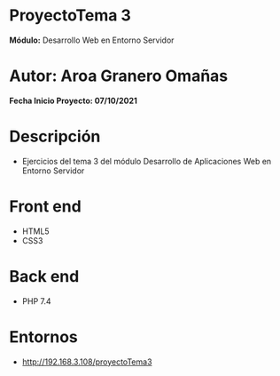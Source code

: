 # ProyectoTema 3

**Módulo:** Desarrollo Web en Entorno Servidor

# Autor: Aroa Granero Omañas

**Fecha Inicio Proyecto: 07/10/2021**

# Descripción

- Ejercicios del tema 3 del módulo Desarrollo de Aplicaciones Web en Entorno Servidor

# Front end

* HTML5
* CSS3

# Back end

* PHP 7.4

# Entornos

- http://192.168.3.108/proyectoTema3